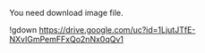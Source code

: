 You need download image file.

!gdown https://drive.google.com/uc?id=1LjutJTfE-NXvIGmPemFFxQo2nNx0qQv1
